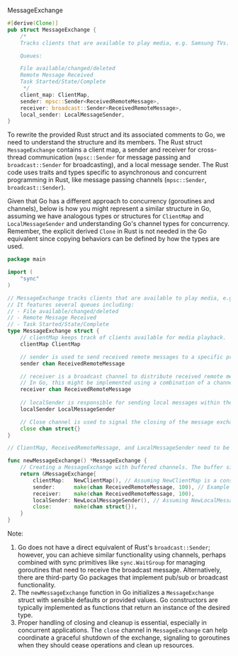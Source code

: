 MessageExchange

```rust
#[derive(Clone)]
pub struct MessageExchange {
    /*
    Tracks clients that are available to play media, e.g. Samsung TVs.

    Queues:

    File available/changed/deleted
    Remote Message Received
    Task Started/State/Complete
     */
    client_map: ClientMap,
    sender: mpsc::Sender<ReceivedRemoteMessage>,
    receiver: broadcast::Sender<ReceivedRemoteMessage>,
    local_sender: LocalMessageSender,
}
```


To rewrite the provided Rust struct and its associated comments to Go, we need to understand the structure and its members. The Rust struct `MessageExchange` contains a client map, a sender and receiver for cross-thread communication (`mpsc::Sender` for message passing and `broadcast::Sender` for broadcasting), and a local message sender. The Rust code uses traits and types specific to asynchronous and concurrent programming in Rust, like message passing channels (`mpsc::Sender`, `broadcast::Sender`).

Given that Go has a different approach to concurrency (goroutines and channels), below is how you might represent a similar structure in Go, assuming we have analogous types or structures for `ClientMap` and `LocalMessageSender` and understanding Go's channel types for concurrency. Remember, the explicit derived `Clone` in Rust is not needed in the Go equivalent since copying behaviors can be defined by how the types are used.

```go
package main

import (
	"sync"
)

// MessageExchange tracks clients that are available to play media, e.g., Samsung TVs.
// It features several queues including:
// - File available/changed/deleted
// - Remote Message Received
// - Task Started/State/Complete
type MessageExchange struct {
	// clientMap keeps track of clients available for media playback.
	clientMap ClientMap

	// sender is used to send received remote messages to a specific processing goroutine.
	sender chan ReceivedRemoteMessage

	// receiver is a broadcast channel to distribute received remote messages to all interested goroutines.
	// In Go, this might be implemented using a combination of a channel and a sync.WaitGroup, or by leveraging third-party libraries designed for broadcasting.
	receiver chan ReceivedRemoteMessage
  
	// localSender is responsible for sending local messages within the system.
	localSender LocalMessageSender

	// Close channel is used to signal the closing of the message exchange to properly handle graceful shutdowns.
	close chan struct{}
}

// ClientMap, ReceivedRemoteMessage, and LocalMessageSender need to be defined according to your specific application requirements.

func newMessageExchange() *MessageExchange {
	// Creating a MessageExchange with buffered channels. The buffer size depends on your application's needs.
	return &MessageExchange{
		clientMap:   NewClientMap(), // Assuming NewClientMap is a constructor for ClientMap.
		sender:      make(chan ReceivedRemoteMessage, 100), // Example buffer size.
		receiver:    make(chan ReceivedRemoteMessage, 100),
		localSender: NewLocalMessageSender(), // Assuming NewLocalMessageSender is a constructor for LocalMessageSender.
		close:       make(chan struct{}),
	}
}
```

Note:
1. Go does not have a direct equivalent of Rust's `broadcast::Sender`; however, you can achieve similar functionality using channels, perhaps combined with sync primitives like `sync.WaitGroup` for managing goroutines that need to receive the broadcast message. Alternatively, there are third-party Go packages that implement pub/sub or broadcast functionality.
2. The `newMessageExchange` function in Go initializes a `MessageExchange` struct with sensible defaults or provided values. Go constructors are typically implemented as functions that return an instance of the desired type.
3. Proper handling of closing and cleanup is essential, especially in concurrent applications. The `close` channel in `MessageExchange` can help coordinate a graceful shutdown of the exchange, signaling to goroutines when they should cease operations and clean up resources.